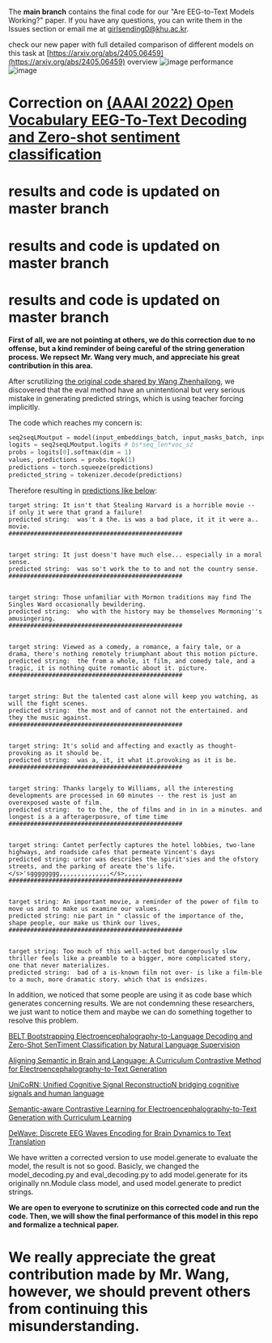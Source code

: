The **main branch** contains the final code for our "Are EEG-to-Text Models Working?" paper.
If you have any questions, you can write them in the Issues section or email me at girlsending0@khu.ac.kr.

check our new paper with full detailed comparison of different models on this task at [https://arxiv.org/abs/2405.06459](https://arxiv.org/abs/2405.06459)
overview
![image](https://github.com/NeuSpeech/EEG-To-Text/assets/151606332/57212488-b75f-44c7-a265-e2a51483e9f5)
performance
![image](https://github.com/NeuSpeech/EEG-To-Text/assets/151606332/df58870c-5277-4935-8c66-15efd58e9283)



# Correction on [(AAAI 2022) Open Vocabulary EEG-To-Text Decoding and Zero-shot sentiment classification](https://arxiv.org/abs/2112.02690)
# results and code is updated on **master** branch
# results and code is updated on **master** branch
# results and code is updated on **master** branch
**First of all, we are not pointing at others, we do this correction due to no offense, but a kind reminder of being careful of the string generation process. 
We repsect Mr. Wang very much, and appreciate his great contribution in this area.**

After scrutilizing [the original code shared by Wang Zhenhailong](https://github.com/MikeWangWZHL/EEG-To-Text), we discovered that the eval method have an unintentional but very serious mistake in generating predicted strings, which is using teacher forcing implicitly. 

The code which reaches my concern is:


```python
seq2seqLMoutput = model(input_embeddings_batch, input_masks_batch, input_mask_invert_batch, target_ids_batch)
logits = seq2seqLMoutput.logits # bs*seq_len*voc_sz
probs = logits[0].softmax(dim = 1)
values, predictions = probs.topk(1)
predictions = torch.squeeze(predictions)
predicted_string = tokenizer.decode(predictions) 
```

Therefore resulting in [predictions like below](https://github.com/MikeWangWZHL/EEG-To-Text/blob/main/results/task1_task2_taskNRv2-BrainTranslator_skipstep1-all_generation_results-7_22.txt#L61):

```
target string: It isn't that Stealing Harvard is a horrible movie -- if only it were that grand a failure!
predicted string:  was't a the. is was a bad place, it it it were a.. movie.
################################################


target string: It just doesn't have much else... especially in a moral sense.
predicted string:  was so't work the to to and not the country sense.
################################################


target string: Those unfamiliar with Mormon traditions may find The Singles Ward occasionally bewildering.
predicted string:  who with the history may be themselves Mormoning''s amusingering.
################################################


target string: Viewed as a comedy, a romance, a fairy tale, or a drama, there's nothing remotely triumphant about this motion picture.
predicted string:  the from a whole, it film, and comedy tale, and a tragic, it is nothing quite romantic about it. picture.
################################################


target string: But the talented cast alone will keep you watching, as will the fight scenes.
predicted string:  the most and of cannot not the entertained. and they the music against.
################################################


target string: It's solid and affecting and exactly as thought-provoking as it should be.
predicted string:  was a, it, it what it.provoking as it is be.
################################################


target string: Thanks largely to Williams, all the interesting developments are processed in 60 minutes -- the rest is just an overexposed waste of film.
predicted string:  to to the, the of films and in in in a minutes. and longest is a a afteragerposure, of time time
################################################


target string: Cantet perfectly captures the hotel lobbies, two-lane highways, and roadside cafes that permeate Vincent's days
predicted string: urtor was describes the spirit'sies and the ofstory streets, and the parking of areate the's life.</s>'sgggggggg,,,,,,,,,,,,,,</s>,,,,,
################################################


target string: An important movie, a reminder of the power of film to move us and to make us examine our values.
predicted string: nie part in " classic of the importance of the, shape people, our make us think our lives,
################################################


target string: Too much of this well-acted but dangerously slow thriller feels like a preamble to a bigger, more complicated story, one that never materializes.
predicted string:  bad of a is-known film not over- is like a film-ble to a much, more dramatic story. which that is endsizes.
```

In addition, we noticed that some people are using it as code base which generates concerning results. We are not condemning these researchers, we just want to notice them and maybe we can do something together to resolve this problem. 

[BELT Bootstrapping Electroencephalography-to-Language Decoding and Zero-Shot SenTiment Classification by Natural Language Supervision](https://arxiv.org/pdf/2309.12056)

[Aligning Semantic in Brain and Language: A Curriculum Contrastive Method for Electroencephalography-to-Text Generation](https://ieeexplore.ieee.org/iel7/7333/4359219/10248031.pdf)

[UniCoRN: Unified Cognitive Signal ReconstructioN bridging cognitive signals and human language](https://arxiv.org/pdf/2307.05355)

[Semantic-aware Contrastive Learning for Electroencephalography-to-Text Generation with Curriculum Learning](https://arxiv.org/pdf/2301.09237)

[DeWave: Discrete EEG Waves Encoding for Brain Dynamics to Text Translation](https://arxiv.org/pdf/2309.14030)

We have written a corrected version to use model.generate to evaluate the model, the result is not so good. 
Basicly, we changed the model_decoding.py and eval_decoding.py to add model.generate for its originally nn.Module class model, and used model.generate to predict strings.

**We are open to everyone to scrutinize on this corrected code and run the code. Then, we will show the final performance of this model in this repo and formalize a technical paper.**
# We really appreciate the great contribution made by Mr. Wang, however, we should prevent others from continuing this misunderstanding. 


